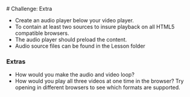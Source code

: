 # Challenge: Extra 

- Create an audio player below your video player.
- To contain at least two sources to insure playback on all HTML5 compatible browsers.
- The audio player should preload the content.
- Audio source files can be found in the Lesson folder 

### Extras
- How would you make the audio and video loop?
- How would you play all three videos at one time in the browser? Try opening in different browsers to see which formats are supported.
